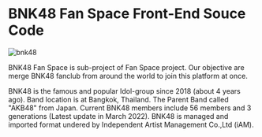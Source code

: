 # BNK48 Fan Space Front-End Souce Code

![bnk48](https://cdn.jsdelivr.net/gh/cpx2017/cpxcdnbucket@main/bnk48/sayomain.webp)

BNK48 Fan Space is sub-project of Fan Space project. Our objective are merge BNK48 fanclub from around the world to join this platform at once.

BNK48 is the famous and popular Idol-group since 2018 (about 4 years ago). Band location is at Bangkok, Thailand. The Parent Band called "AKB48" from Japan. Current BNK48 members include 56 members and 3 generations (Latest update in March 2022). BNK48 is managed and imported format undered by Independent Artist Management Co.,Ltd (iAM).